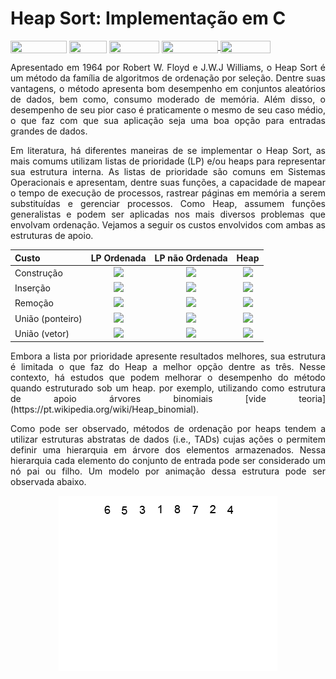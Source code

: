 # Heap Sort: Implementação em C

<div style="display: inline-block;">
<img align="center" height="20px" width="90px" src="https://img.shields.io/badge/Maintained%3F-yes-green.svg"/> 
<img align="center" height="20px" width="60px" src="https://img.shields.io/badge/C%2B%2B-00599C?style=for-the-badge&logo=c%2B%2B&logoColor=white"/> 
<img align="center" height="20px" width="80px" src="https://img.shields.io/badge/Made%20for-VSCode-1f425f.svg"/> 
<a href="https://github.com/mpiress/midpy/issues">
<img align="center" height="20px" width="90px" src="https://img.shields.io/badge/contributions-welcome-brightgreen.svg?style=flat"/>
<img align="center" height="20px" width="80px" src="https://badgen.net/badge/license/MIT/green"/>
</a> 
</div>

<p> </p>
<p> </p>

<p align="justify">
Apresentado em 1964 por Robert W. Floyd e J.W.J Williams, o Heap Sort é um método da família de algoritmos de ordenação por seleção. Dentre suas vantagens, o método apresenta bom desempenho em conjuntos aleatórios de dados, bem como, consumo moderado de memória. Além disso, o desempenho de seu pior caso é praticamente o mesmo de seu caso médio, o que faz com que sua aplicação seja uma boa opção para entradas grandes de dados.
</p>

<p align="justify">
Em literatura, há diferentes maneiras de se implementar o Heap Sort, as mais comums utilizam listas de prioridade (LP) e/ou heaps para representar sua estrutura interna. As listas de prioridade são comuns em Sistemas Operacionais e apresentam, dentre suas funções, a capacidade de mapear o tempo de execução de processos, rastrear páginas em memória a serem substituídas e gerenciar processos. Como Heap, assumem funções generalistas e podem ser aplicadas nos mais diversos problemas que envolvam ordenação. Vejamos a seguir os custos envolvidos com ambas as estruturas de apoio. 
</p>

<div align="center">

| Custo           |  LP Ordenada            | LP não Ordenada         | Heap                    |
|:----------------|:-----------------------:|:-----------------------:|:-----------------------:|
| Construção      |<img src="https://render.githubusercontent.com/render/math?math=\mathcal{O}(n\log{}n)">|<img src="https://render.githubusercontent.com/render/math?math=\mathcal{O}(n)">|<img src="https://render.githubusercontent.com/render/math?math=\mathcal{O}(n)">|
| Inserção        |<img src="https://render.githubusercontent.com/render/math?math=\mathcal{O}(n)">|<img src="https://render.githubusercontent.com/render/math?math=\mathcal{O}(1)">|<img src="https://render.githubusercontent.com/render/math?math=\mathcal{O}(n\log{}n)">|
| Remoção         |<img src="https://render.githubusercontent.com/render/math?math=\mathcal{O}(1)">|<img src="https://render.githubusercontent.com/render/math?math=\mathcal{O}(n)">|<img src="https://render.githubusercontent.com/render/math?math=\mathcal{O}(n\log{}n)">| 
| União (ponteiro)|<img src="https://render.githubusercontent.com/render/math?math=\mathcal{O}(n)">|<img src="https://render.githubusercontent.com/render/math?math=\mathcal{O}(1)">|<img src="https://render.githubusercontent.com/render/math?math=\mathcal{O}(n\log{}n)">|
| União (vetor)   |<img src="https://render.githubusercontent.com/render/math?math=\mathcal{O}(n)">|<img src="https://render.githubusercontent.com/render/math?math=\mathcal{O}(n)">|<img src="https://render.githubusercontent.com/render/math?math=\mathcal{O}(n\log{}n)">|

</div>


<p align="justify">
Embora a lista por prioridade apresente resultados melhores, sua estrutura é limitada o que faz do Heap a melhor opção dentre as três. Nesse contexto, há estudos que podem melhorar o desempenho do método quando estruturado sob um heap. por exemplo, utilizando como estrutura de apoio árvores binomiais [vide teoria](https://pt.wikipedia.org/wiki/Heap_binomial).  
</p>

<p align="justify">
Como pode ser observado, métodos de ordenação por heaps tendem a utilizar estruturas abstratas de dados (i.e., TADs) cujas ações o permitem definir uma hierarquia em árvore dos elementos armazenados. Nessa hierarquia cada elemento do conjunto de entrada pode ser considerado um nó pai ou filho. Um modelo por animação dessa estrutura pode ser observada abaixo.
</p>

<p align="center">
	<img src="imgs/Heapsort-example.gif"/> 
</p> 